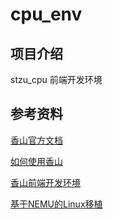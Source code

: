 # cpu_env



## 项目介绍

stzu_cpu 前端开发环境



## 参考资料

[香山官方文档](https://xiangshan-doc.readthedocs.io/zh-cn/latest/)

[如何使用香山](https://www.gitlink.org.cn/OSchip/HowtoUseXiangShan)

[香山前端开发环境](https://github.com/OpenXiangShan/xs-env)

[基于NEMU的Linux移植](https://www.bilibili.com/video/BV1pB4y1f79q?t=1860/)

